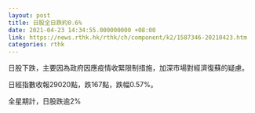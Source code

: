 ```yaml
---
layout: post
title: 日股全日跌約0.6%
date: 2021-04-23 14:34:55.000000000 +08:00
link: https://news.rthk.hk/rthk/ch/component/k2/1587346-20210423.htm
categories: rthk
---
```


日股下跌，主要因為政府因應疫情收緊限制措施，加深市場對經濟復蘇的疑慮。

日經指數收報29020點，跌167點，跌幅0.57%。

全星期計，日股跌逾2%
